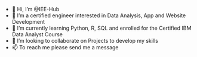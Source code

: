 - 👋 Hi, I’m @IEE-Hub
- 👀 I’m a certified engineer interested in Data Analysis, App and Website Development
- 🌱 I’m currently learning Python, R, SQL and enrolled for the Certified IBM Data Analyst Course 
- 💞️ I’m looking to collaborate on Projects to develop my skills 
- 📫 To reach me please send me a message 

<!---
IEE-Hub/IEE-Hub is a ✨ special ✨ repository because its `README.md` (this file) appears on your GitHub profile.
You can click the Preview link to take a look at your changes.
--->
